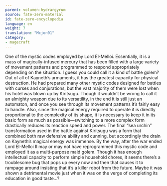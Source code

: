 ```yaml
---
parent: volumen-hydrargyrum
source: fate-zero-material
id: fate-zero-encyclopedia
language: en
weight: 7
translation: "Mcjon01"
category:
- magecraft
---
```


One of the mystic codes employed by Lord El-Melloi. Essentially, it is a mass of magically-infused mercury that has been filled with a large variety of movement patterns and programmed to respond appropriately depending on the situation. I guess you could call it a kind of battle golem? Out of all of Kayneth’s armaments, it has the greatest capacity for physical destruction. He had prepared many other mystic codes designed for battles with curses and conjurations, but the vast majority of them were lost when his hotel was blown up by Kiritsugu.
Though it wouldn’t be wrong to call it an almighty weapon due to its versatility, in the end it is still just an automaton, and once you see through its movement patterns it’s fairly easy to handle. Also, since the magical energy required to operate it is directly proportional to the complexity of its shape, it is necessary to keep it in its basic form as much as possible—switching to a more complex form drastically reduces its reaction speed and power. The final “sea urchin” transformation used in the battle against Kiritsugu was a form that combined both raw defensive ability and cunning, but accordingly the drain on Kayneth’s magical energy was immense.
By the way, after the war ended Lord El-Melloi II may or may not have reprogrammed this mystic code and employed it as a multi-purpose maid golem. Though it has enough intellectual capacity to perform simple household chores, it seems there’s a troublesome bug that pops up every now and then that causes it to rampage around insisting that it’s a killer robot from the future. Maybe it was shown a detrimental movie just when it was on the verge of completing its education in good taste…?
